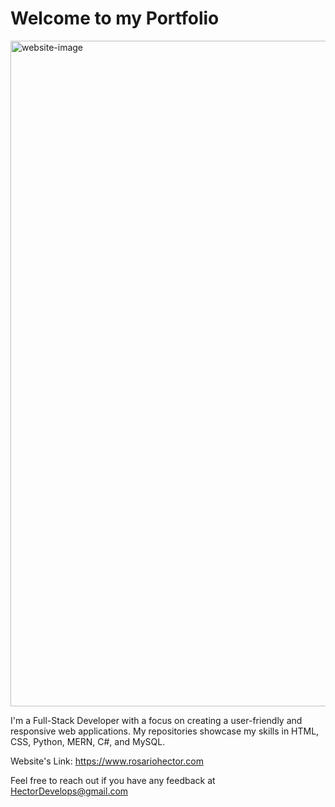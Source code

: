 # Welcome to my Portfolio

<img width="1065" alt="website-image" src="https://github.com/HectorDevelops/hectordevelops.io/assets/55935722/19ae4cec-b1b0-4928-a1d5-bcb1c49f68f0">



I'm a Full-Stack Developer with a focus on creating a user-friendly and responsive web applications. My repositories showcase my skills in HTML, CSS, Python, MERN, C#, and MySQL.

Website's Link: https://www.rosariohector.com

Feel free to reach out if you have any feedback at HectorDevelops@gmail.com
